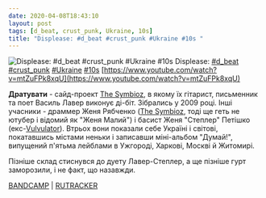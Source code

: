 ```yaml
---
date: 2020-04-08T18:43:10
layout: post
tags: [d_beat, crust_punk, Ukraine, 10s]
title: "Displease: #d_beat #crust_punk #Ukraine #10s "
---
```

![Displease: #d_beat #crust_punk #Ukraine #10s ](https://i.ytimg.com/vi/mtZuFPk8xqU/maxresdefault.jpg)
Displease: [#d_beat](/tags/#d_beat) [#crust_punk](/tags/#crust_punk) [#Ukraine](/tags/#Ukraine) [#10s](/tags/#10s) [https://www.youtube.com/watch?v=mtZuFPk8xqU](https://www.youtube.com/watch?v=mtZuFPk8xqU)

**Дратувати** - сайд-проект [The Symbioz](https://t.me/vast_space_unexplored/3591), в якому їх гітарист, письменник та поет Василь Лавер виконує ді-біт. Зібрались у 2009 році. Інші учасники - драммер Женя Рябченко ([The Symbioz](https://t.me/vast_space_unexplored/3339), тоді ще геть не ютубер і відомий як &quot;Женя Малий&quot;) і басист Женя &quot;Степлер&quot; Петішко (екс-[Vulvulator](https://t.me/vast_space_unexplored/3433)). Втрьох вони показали себе Україні і світові, покатавшись містами неньки і записавши міні-альбом &quot;Думай!&quot;, випущений п&#39;ятьма лейблами в Ужгороді, Харкові, Москві й Житомирі.

Пізніше склад стиснувся до дуету Лавер-Степлер, а ще пізніше гурт заморозили, і не факт, що назавжди.

[BANDCAMP](https://trismusrecords.bandcamp.com/album/displease-think) | [RUTRACKER](https://rutracker.org/forum/viewtopic.php?t=3157855)